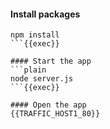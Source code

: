 
#### Install packages
```plain
npm install
```{{exec}}

#### Start the app
```plain
node server.js
```{{exec}}

#### Open the app
{{TRAFFIC_HOST1_80}}



